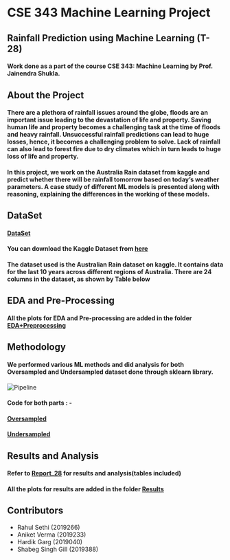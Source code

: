 # CSE 343 Machine Learning Project

## Rainfall Prediction using Machine Learning (T-28)

#### Work done as a part of the course CSE 343: Machine Learning by Prof. Jainendra Shukla.

## About the Project

#### There are a plethora of rainfall issues around the globe, floods are an important issue leading to the devastation of life and property. Saving human life and property becomes a challenging task at the time of floods and heavy rainfall. Unsuccessful rainfall predictions can lead to huge losses, hence, it becomes a challenging problem to solve. Lack of rainfall can also lead to forest fire due to dry climates which in turn leads to huge loss of life and property.

#### In this project, we work on the Australia Rain dataset from kaggle and predict whether there will be rainfall tomorrow based on today’s weather parameters. A case study of different ML models is presented along with reasoning, explaining the differences in the working of these models.

## DataSet
#### [DataSet](https://github.com/RahulSethi070801/ML_Project/blob/main/weatherAUS.csv)
#### You can download the Kaggle Dataset from [here](https://www.kaggle.com/jsphyg/weather-dataset-rattle-package/version/2)
#### The dataset used is the Australian Rain dataset on kaggle. It contains data for the last 10 years across different regions of Australia. There are 24 columns in the dataset, as shown by Table below

## EDA and Pre-Processing
#### All the plots for EDA and Pre-processing are added in the folder [EDA+Preprocessing](https://github.com/RahulSethi070801/ML_Project/tree/main/EDA%2BPreprocessing)

## Methodology 
#### We performed various ML methods and did analysis for both Oversampled and Undersampled dataset done through sklearn library.

![Pipeline]()

#### Code for both parts : - 
#### [Oversampled](https://github.com/RahulSethi070801/ML_Project/blob/main/ml_project_oversampled.ipynb)
#### [Undersampled](https://github.com/RahulSethi070801/ML_Project/blob/main/ml_project_undersampled.ipynb)

## Results and Analysis
#### Refer to [Report_28](https://github.com/RahulSethi070801/ML_Project/blob/main/Report_T28.pdf) for results and analysis(tables included)
#### All the plots for results are added in the folder [Results](https://github.com/RahulSethi070801/ML_Project/tree/main/Results)

## Contributors

- Rahul Sethi (2019266)
- Aniket Verma (2019233)
- Hardik Garg (2019040)
- Shabeg Singh Gill (2019388)
